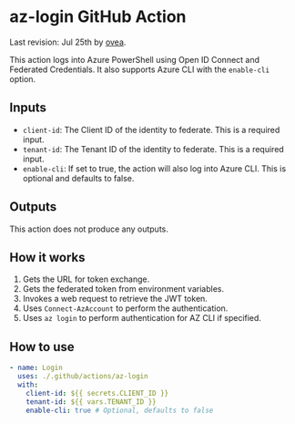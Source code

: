 # az-login GitHub Action

Last revision: Jul 25th by [ovea](ovea@equinor.com).

This action logs into Azure PowerShell using Open ID Connect and Federated Credentials.
It also supports Azure CLI with the `enable-cli` option.

## Inputs

- `client-id`: The Client ID of the identity to federate. This is a required input.
- `tenant-id`: The Tenant ID of the identity to federate. This is a required input.
- `enable-cli`: If set to true, the action will also log into Azure CLI.
  This is optional and defaults to false.

## Outputs

This action does not produce any outputs.

## How it works

1. Gets the URL for token exchange.
2. Gets the federated token from environment variables.
3. Invokes a web request to retrieve the JWT token.
4. Uses `Connect-AzAccount` to perform the authentication.
5. Uses `az login` to perform authentication for AZ CLI if specified.

## How to use

```yaml
- name: Login
  uses: ./.github/actions/az-login
  with:
    client-id: ${{ secrets.CLIENT_ID }}
    tenant-id: ${{ vars.TENANT_ID }}
    enable-cli: true # Optional, defaults to false
```
